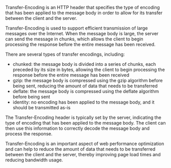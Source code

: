 Transfer-Encoding is an HTTP header that specifies the type of encoding that has been applied to the message body in order to allow for its transfer between the client and the server.

Transfer-Encoding is used to support efficient transmission of large messages over the Internet. When the message body is large, the server can send the message in chunks, which allows the client to begin processing the response before the entire message has been received.

There are several types of transfer encodings, including:

- chunked: the message body is divided into a series of chunks, each preceded by its size in bytes, allowing the client to begin processing the response before the entire message has been received
- gzip: the message body is compressed using the gzip algorithm before being sent, reducing the amount of data that needs to be transferred
- deflate: the message body is compressed using the deflate algorithm before being sent
- identity: no encoding has been applied to the message body, and it should be transmitted as-is

The Transfer-Encoding header is typically set by the server, indicating the type of encoding that has been applied to the message body. The client can then use this information to correctly decode the message body and process the response.

Transfer-Encoding is an important aspect of web performance optimization and can help to reduce the amount of data that needs to be transferred between the client and the server, thereby improving page load times and reducing bandwidth usage.
